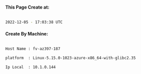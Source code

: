 
   
#### This Page Create at:

```bash

2022-12-05 - 17:03:38 UTC

```

#### Create By Machine:

```bash

Host Name : fv-az397-187

platform  : Linux-5.15.0-1023-azure-x86_64-with-glibc2.35

Ip Local  : 10.1.0.144

```

